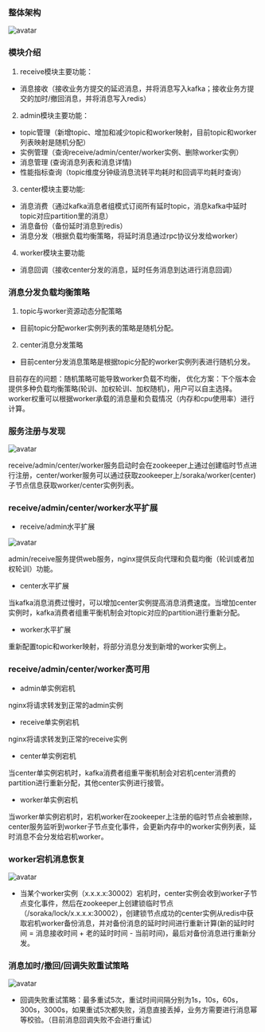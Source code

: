 ### 整体架构
![avatar](../images/Architecture.png)


### 模块介绍
1. receive模块主要功能：
- 消息接收（接收业务方提交的延迟消息，并将消息写入kafka；接收业务方提交的加时/撤回消息，并将消息写入redis） 
2. admin模块主要功能：
- topic管理（新增topic、增加和减少topic和worker映射，目前topic和worker列表映射是随机分配）
- 实例管理（查询receive/admin/center/worker实例、删除worker实例）
- 消息管理 (查询消息列表和消息详情)
- 性能指标查询（topic维度分钟级消息流转平均耗时和回调平均耗时查询）
3. center模块主要功能:
- 消息消费（通过kafka消息者组模式订阅所有延时topic，消息kafka中延时topic对应partition里的消息）
- 消息备份（备份延时消息到redis）
- 消息分发（根据负载均衡策略，将延时消息通过rpc协议分发给worker）
4. worker模块主要功能 
- 消息回调（接收center分发的消息，延时任务消息到达进行消息回调）

### 消息分发负载均衡策略
1. topic与worker资源动态分配策略
- 目前topic分配worker实例列表的策略是随机分配。
2. center消息分发策略
- 目前center分发消息策略是根据topic分配的worker实例列表进行随机分发。

目前存在的问题：随机策略可能导致worker负载不均衡，
优化方案：下个版本会提供多种负载均衡策略(轮训、加权轮训、加权随机)，用户可以自主选择。worker权重可以根据worker承载的消息量和负载情况（内存和cpu使用率）进行计算。

### 服务注册与发现
![avatar](../images/Discovery.png)

receive/admin/center/worker服务启动时会在zookeeper上通过创建临时节点进行注册，center/worker服务可以通过获取zookeeper上/soraka/worker(center)子节点信息获取worker/center实例列表。


### receive/admin/center/worker水平扩展

- receive/admin水平扩展

![avatar](../images/Scale-out.png)

admin/receive服务提供web服务，nginx提供反向代理和负载均衡（轮训或者加权轮训）功能。
- center水平扩展

当kafka消息消费过慢时，可以增加center实例提高消息消费速度。当增加center实例时，kafka消费者组重平衡机制会对topic对应的partition进行重新分配。
- worker水平扩展

重新配置topic和worker映射，将部分消息分发到新增的worker实例上。

### receive/admin/center/worker高可用
- admin单实例宕机

nginx将请求转发到正常的admin实例

- receive单实例宕机

nginx将请求转发到正常的receive实例

- center单实例宕机

当center单实例宕机时，kafka消费者组重平衡机制会对宕机center消费的partition进行重新分配，其他center实例进行接管。

- worker单实例宕机

当worker单实例宕机时，宕机worker在zookeeper上注册的临时节点会被删除，center服务监听到worker子节点变化事件，会更新内存中的worker实例列表，延时消息不会分发给宕机worker。


### worker宕机消息恢复
![avatar](../images/Discovery.png)

- 当某个worker实例（x.x.x.x:30002）宕机时，center实例会收到worker子节点变化事件，然后在zookeeper上创建锁临时节点（/soraka/lock/x.x.x.x:30002），创建锁节点成功的center实例从redis中获取宕机worker备份消息，并对备份消息的延时时间进行重新计算(新的延时时间 = 消息接收时间 + 老的延时时间 - 当前时间)，最后对备份消息进行重新分发。

### 消息加时/撤回/回调失败重试策略
![avatar](../images/CallbackProcess.png)

- 回调失败重试策略：最多重试5次，重试时间间隔分别为1s，10s，60s，300s，3000s，如果重试5次都失败，消息直接丢掉，业务方需要进行消息幂等校验。（目前消息回调失败不会进行重试）

